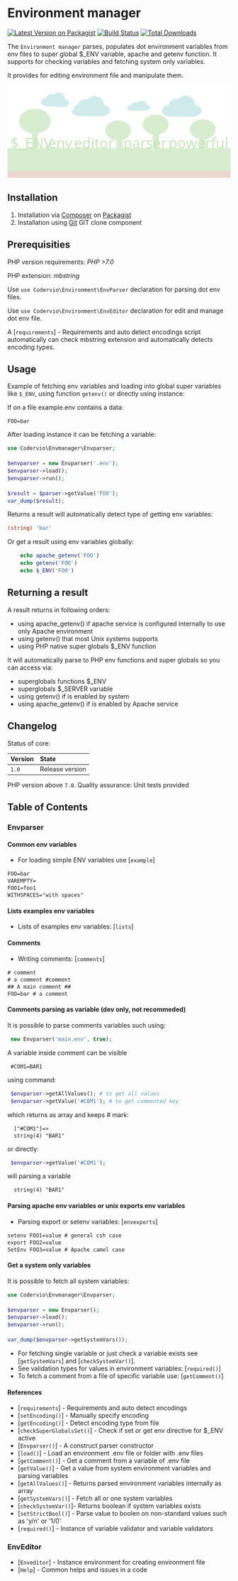 # Environment manager

[![Latest Version on Packagist](https://img.shields.io/packagist/v/codervio/envmanager.svg?style=flat-square)](https://packagist.org/packages/codervio/envmanager)
[![Build Status](https://travis-ci.org/codervio/envmanager.svg?branch=master)](https://travis-ci.org/codervio/envmanager)
[![Total Downloads](https://img.shields.io/scrutinizer/g/codervio/envmanager.svg?style=flat-square)](https://packagist.org/packages/codervio/envmanager)

The `Environment manager` parses, populates dot environment variables from env files to super global $_ENV variable, apache and getenv function.
It supports for checking variables and fetching system only variables.

It provides for editing environment file and manipulate them.

![Screenshot](https://github.com/Codervio/Envmanager/raw/master/screenshot.png "Screenshot")

## Installation

1. Installation via [Composer](http://www.composer.org) on [Packagist](https://packagist.org/packages/codervio/envmanager)
2. Installation using [Git](http://www.github.com) GIT clone component

## Prerequisities

PHP version requirements: _PHP >7.0_

PHP extension: _mbstring_

Use `use Codervio\Environment\EnvParser` declaration for parsing dot env files.

Use `use Codervio\Environment\EnvEditor` declaration for edit and manage dot env file.

A [`requirements`] - Requirements and auto detect encodings script automatically can check mbstring extension and automatically detects encoding types.

## Usage

Example of fetching env variables and loading into global super variables like `$_ENV`, using function `getenv()` or directly using instance: 

If on a file example.env contains a data: 

```text
FOO=bar
```

After loading instance it can be fetching a variable:

```php
use Codervio\Envmanager\Envparser;

$envparser = new Envparser('.env');
$envparser->load();
$envparser->run();

$result = $parser->getValue('FOO');
var_dump($result);
```

Returns a result will automatically detect type of getting env variables:

```php
(string) 'bar'
```

Or get a result using env variables globally:
```php
    echo apache_getenv('FOO')
    echo getenv('FOO')
    echo $_ENV('FOO')
```

## Returning a result

A result returns in following orders:
- using apache_getenv() if apache service is configured internally to use only Apache environment
- using getenv() that most Unix systems supports
- using PHP native super globals $_ENV function

It will automatically parse to PHP env functions and super globals so you can access via:
- superglobals functions $_ENV
- superglobals $_SERVER variable
- using getenv() if is enabled by system
- using apache_getenv() if is enabled by Apache service

## Changelog

Status of core:

| Version       | State                |
| ------------- |:-------------------- |
| `1.0`         | Release version      |

PHP version above `7.0`.
Quality assurance: Unit tests provided

## Table of Contents

### Envparser

#### Common env variables

* For loading simple ENV variables use [`example`]

```text
FOO=bar
VAREMPTY=
FOO1=foo1
WITHSPACES="with spaces"
```

#### Lists examples env variables

* Lists of examples env variables: [`lists`]

#### Comments

* Writing comments: [`comments`]

```shell
# comment
# a comment #comment
## A main comment ##
FOO=bar # a comment
```

#### Comments parsing as variable (dev only, not recommeded)

It is possible to parse comments variables such using:

```php
 new Envparser('main.env', true);
```

A variable inside comment can be visible

```shell 
 #COM1=BAR1
```

using command:

```php
 $envparser->getAllValues(); # to get all values
 $envparser->getValue('#COM1'); # to get commented key
```

which returns as array and keeps # mark:

```shell
  ["#COM1"]=>
  string(4) "BAR1"
```

or directly:

```php
 $envparser->getValue('#COM1');
```

will parsing a variable

```shell
  string(4) "BAR1"
```

#### Parsing apache env variables or unix exports env variables

* Parsing export or setenv variables: [`envexports`]

```shell
setenv FOO1=value # general csh case
export FOO2=value 
SetEnv FOO3=value # Apache camel case
```

#### Get a system only variables

It is possible to fetch all system variables:

```php
use Codervio\Envmanager\Envparser;

$envparser = new Envparser();
$envparser->load();
$envparser->run();

var_dump($envparser->getSystemVars());
```

* For fetching single variable or just check a variable exists see [`getSystemVars`] and [`checkSystemVar()`].
* See validation types for values in environment variables:  [`required()`]
* To fetch a comment from a file of specific variable use: [`getComment()`]

#### References

* [`requirements`] - Requirements and auto detect encodings
* [`setEncoding()`] - Manually specify encoding
* [`getEncoding()`] - Detect encoding type from file
* [`checkSuperGlobalsSet()`] - Check if set or get env directive for $_ENV active
* [`Envparser()`] - A construct parser constructor
* [`load()`] - Load an environment .env  file or folder with .env files
* [`getComment()`] - Get a comment from a variable of .env file
* [`getValue()`] - Get a value from system environment variables and parsing variables
* [`getAllValues()`] - Returns parsed environment variables internally as array
* [`getSystemVars()`] - Fetch all or one system variables
* [`checkSystemVar()`]- Returns boolean if system variables exists
* [`setStrictBool()`] - Parse value to boolen on non-standard values such as 'y/n' or '1/0'
* [`required()`] - Instance of variable validator and variable validators

### EnvEditor

* [`Enveditor`] - Instance environment for creating environment file
* [`Help`] - Common helps and issues in a code

